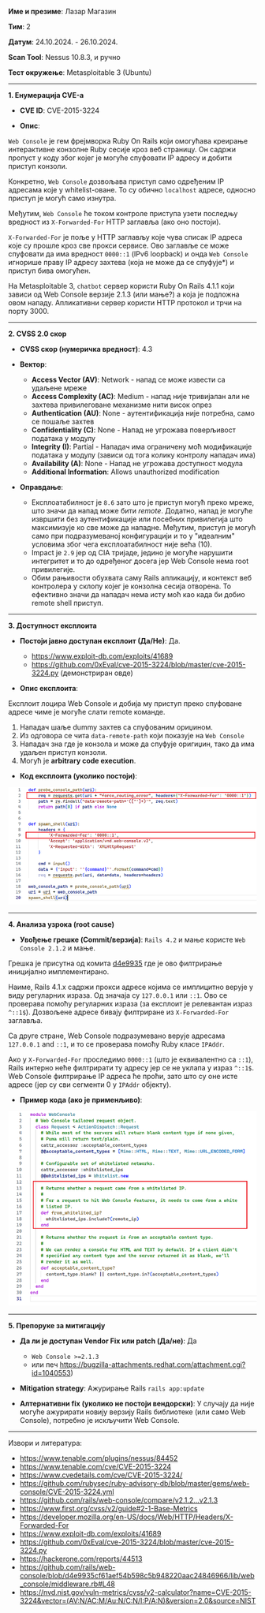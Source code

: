 **Име и презиме**: Лазар Магазин

**Тим**: 2

**Датум**: 24.10.2024. - 26.10.2024.

**Scan Tool**: Nessus 10.8.3, и ручно

**Тест окружење**: Metasploitable 3 (Ubuntu)

---

**1. Енумерација CVE-а**

* **CVE ID**: CVE-2015-3224

* **Опис**: 

`Web Console` је гем фрејмворка Ruby On Rails који омогућава креирање
интерактивне конзолне Ruby сесије кроз веб страницу. Он садржи пропуст у коду
због којег је могуће спуфовати IP адресу и добити приступ конзоли.

Конкретно, `Web Console` дозвољава приступ само одређеним IP адресама које у whitelist-оване. То су обично `localhost` адресе, односно приступ је могућ само изнутра.

Међутим, `Web Console` ће током контроле приступа узети последњу вредност из `X-Forwarded-For` HTTP заглавља (ако оно постоји). 

`X-Forwarded-For` је поље у HTTP заглављу које чува списак IP адреса које су прошле кроз све прокси 
сервисе. Ово заглавље се може спуфовати да има вредност `0000::1` (IPv6 loopback) и онда `Web Console` игнорише праву IP адресу захтева (која не може да се спуфује*) и приступ бива омогућен.

На Metasploitable 3, `chatbot` сервер користи Ruby On Rails 4.1.1 који зависи од Web Console верзије 2.1.3 (или мање?) а која је подложна овом нападу. Апликативни сервер користи HTTP протокол и трчи на порту 3000. 

---

**2. CVSS 2.0 скор**

* **CVSS скор (нумеричка вредност)**: 4.3

* **Вектор**:
  - **Access Vector (AV)**: Network - напад се може извести са удаљене мреже
  - **Access Complexity (AC)**: Medium - напад није тривијалан али не захтева привилеговане механизме нити висок опрез 
  - **Authentication (AU)**: None - аутентификација није потребна, само се пошаље захтев
  - **Confidentiality (C)**: None - Напад не угрожава поверљивост података у модулу
  - **Integrity (I)**: Partial - Нападач има ограничену моћ модификације података у модулу (зависи од тога колику контролу нападач има)
  - **Availability (A)**: None - Напад не угрожава доступност модула
  - **Additional Information**: Allows unauthorized modification

* **Оправдање**:
  - Експлоатабилност је `8.6` зато што је приступ могућ преко мреже, што значи да напад може бити _remote_. Додатно, напад је могуће извршити без аутентификације или посебних привилегија што максимизује ко све може да нападне. Међутим, приступ је могућ само при подразумеваној конфигурацији и то у "идеалним" условима због чега експлоатабилност није већа (10).
  - Impact је `2.9` јер од CIA тријаде, једино је могуће нарушити интегритет и то до одређеног досега јер Web Console нема root привилегије.
  - Обим рањивости обухвата саму Rails апликацију, и контекст веб контролера у склопу којег је конзолна сесија отворена. То ефективно значи да нападач нема исту моћ као када би добио remote shell приступ.

---

**3. Доступност експлоита**

* **Постоји јавно доступан експлоит (Да/Не)**: Да.
  - https://www.exploit-db.com/exploits/41689
  - https://github.com/0xEval/cve-2015-3224/blob/master/cve-2015-3224.py (демонстриран овде)

* **Опис експлоита**: 

Експлоит лоцира Web Console и добија му приступ преко спуфоване адресе чиме је могуће слати remote команде. 

1) Нападач шаље dummy захтев са спуфованим ориџином.
2) Из одговора се чита `data-remote-path` који показује на `Web Console`
3) Нападач зна где је конзола и може да спуфује оригиџин, тако да има удаљен приступ конзоли.
4) Могућ је **arbitrary code execution**.

* **Код експлоита (уколико постоји)**:

![image](VULN1_R2_11_2024_exploit.png)

---

**4. Анализа узрока (root cause)**

* **Увођење грешке (Commit/верзија)**: `Rails 4.2` и мање користе `Web Console 2.1.2` и мање.

Грешка је присутна од комита [d4e9935](https://github.com/rails/web-console/blob/d4e9935cf61aef54b598c5b948220aac24846966/lib/web_console/middleware.rb#L48) где је ово филтрирање иницијално имплементирано.

Наиме, Rails 4.1.x садржи прокси адресе којима се имплицитно верује у виду регуларних израза. Од значаја су `127.0.0.1` или `::1`. Ово се проверава помоћу регуларних израза (за експлоит је релевантан израз `^::1$`). Дозвољене адресе бивају филтриране из `X-Forwarded-For` заглавља.

Са друге стране, Web Console подразумевано верује адресама `127.0.0.1` and `::1`, и то се проверава помоћу Ruby класе `IPAddr`.

Ако у `X-Forwarded-For` проследимо `0000::1` (што је еквивалентно са `::1`), Rails интерно неће филтрирати ту адресу јер се не уклапа у израз `^::1$`. Web Console филтрирање IP адреса ће проћи, зато што су оне исте адресе (јер су сви сегменти 0 у `IPAddr` објекту).  


* **Пример кода (ако је применљиво)**:

![image](VULN1_R2_11_2024_cause.png)

---

**5. Препоруке за митигацију**

* **Да ли је доступан Vendor Fix или patch (Да/не)**: Да
  - `Web Console >=2.1.3`
  - или печ https://bugzilla-attachments.redhat.com/attachment.cgi?id=1040553)

* **Mitigation strategy**: Ажурирање Rails `rails app:update`

* **Алтернативни fix (уколико не постоји вендорски)**: У случају да није могуће ажурирати новију верзију Rails библиотеке (или само Web Console), потребно је искључити Web Console.

---

Извори и литература:

- https://www.tenable.com/plugins/nessus/84452
- https://www.tenable.com/cve/CVE-2015-3224
- https://www.cvedetails.com/cve/CVE-2015-3224/
- https://github.com/rubysec/ruby-advisory-db/blob/master/gems/web-console/CVE-2015-3224.yml
- https://github.com/rails/web-console/compare/v2.1.2...v2.1.3
- https://www.first.org/cvss/v2/guide#2-1-Base-Metrics
- https://developer.mozilla.org/en-US/docs/Web/HTTP/Headers/X-Forwarded-For
- https://www.exploit-db.com/exploits/41689
- https://github.com/0xEval/cve-2015-3224/blob/master/cve-2015-3224.py
- https://hackerone.com/reports/44513
- https://github.com/rails/web-console/blob/d4e9935cf61aef54b598c5b948220aac24846966/lib/web_console/middleware.rb#L48
- https://nvd.nist.gov/vuln-metrics/cvss/v2-calculator?name=CVE-2015-3224&vector=(AV:N/AC:M/Au:N/C:N/I:P/A:N)&version=2.0&source=NIST